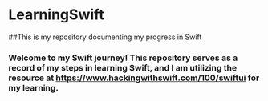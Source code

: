 # LearningSwift
##This is my repository documenting my progress in Swift

### Welcome to my Swift journey! This repository serves as a record of my steps in learning Swift, and I am utilizing the resource at https://www.hackingwithswift.com/100/swiftui for my learning.
